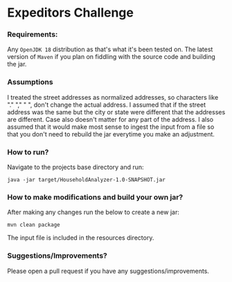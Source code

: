 # Expeditors Challenge

### Requirements:
Any `OpenJDK 18` distribution as that's what it's been tested on. The latest version of `Maven` if you plan on fiddling with the source code and building the jar.

### Assumptions
I treated the street addresses as normalized addresses, so characters like "." "," " ", don't change the actual address.
I assumed that if the street address was the same but the city or state were different that the addresses are different. Case also doesn't matter for any part of the address.
I also assumed that it would make most sense to ingest the input from a file so that you don't need to rebuild the jar everytime you make an adjustment.

### How to run?
Navigate to the projects base directory and run:
```
java -jar target/HouseholdAnalyzer-1.0-SNAPSHOT.jar
```

### How to make modifications and build your own jar?
After making any changes run the below to create a new jar:
```
mvn clean package
```
The input file is included in the resources directory.

### Suggestions/Improvements?
Please open a pull request if you have any suggestions/improvements.
